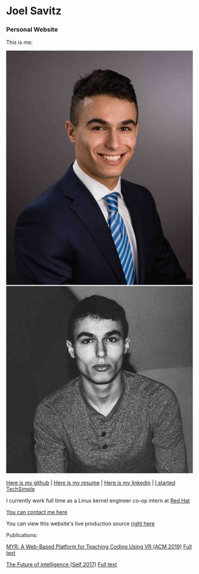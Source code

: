 # Joel Savitz
### Personal Website

This is me:

[![oops, the image link is broken!](me25.jpg)](me.jpg)
[![oops, the image link is broken!](also_me25.jpg)](also_me.jpg)

[Here is my github](https://github.com/theyoyojo) | 
[Here is my resume](./resume.pdf) |
[Here is my linkedin](https://www.linkedin.com/in/joelsavitz/) |
[I started TechSimple](http://techsimple.co)

I currently work full time as a Linux kernel engineer co-op intern at [Red Hat](https://redhat.com)

[You can contact me here](mailto:joelsavitz@gmail.com)

You can view this website's live production source [right here](https://github.com/theyoyojo/joelsavitz.com)

Publications:

[MYR: A Web-Based Platform for Teaching Coding Using VR (ACM 2019)](https://dl.acm.org/citation.cfm?id=3287482) [Full text](berns_et_al.pdf)

[The Future of intelligence (Self 2017)](ai.html) [Full text](the_future_of_intelligence.pdf)

<script>
var links = document.links;
for (var i = 0, linksLength = links.length; i < linksLength; i++) {
    if (links[i].hostname != window.location.hostname) {
        links[i].target = '_blank';
    }
}
</script>

